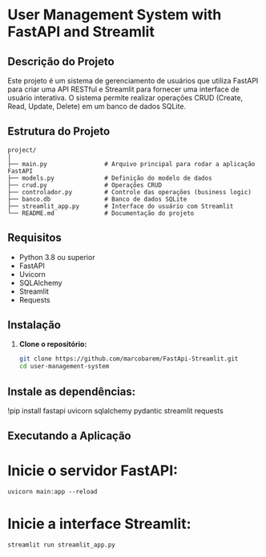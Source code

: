 # User Management System with FastAPI and Streamlit

## Descrição do Projeto

Este projeto é um sistema de gerenciamento de usuários que utiliza FastAPI para criar uma API RESTful e Streamlit para fornecer uma interface de usuário interativa. O sistema permite realizar operações CRUD (Create, Read, Update, Delete) em um banco de dados SQLite.

## Estrutura do Projeto

```
project/
│
├── main.py                # Arquivo principal para rodar a aplicação FastAPI
├── models.py              # Definição do modelo de dados
├── crud.py                # Operações CRUD
├── controlador.py         # Controle das operações (business logic)
├── banco.db               # Banco de dados SQLite
├── streamlit_app.py       # Interface do usuário com Streamlit
└── README.md              # Documentação do projeto
```


## Requisitos

- Python 3.8 ou superior
- FastAPI
- Uvicorn
- SQLAlchemy
- Streamlit
- Requests

## Instalação

1. **Clone o repositório:**

   ```sh
   git clone https://github.com/marcobarem/FastApi-Streamlit.git
   cd user-management-system

## Instale as dependências:

!pip install fastapi uvicorn sqlalchemy pydantic streamlit requests

## Executando a Aplicação

# Inicie o servidor FastAPI:

    uvicorn main:app --reload

# Inicie a interface Streamlit:

    streamlit run streamlit_app.py
